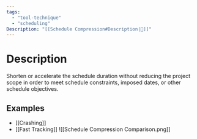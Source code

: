```yaml
---
tags:
  - "tool-technique"
  - "scheduling"
Description: "[[Schedule Compression#Description|📝]]"
---
```

# Description
Shorten or accelerate the schedule duration without reducing the project scope in order to meet schedule constraints, imposed dates, or other schedule objectives.
## Examples
- [[Crashing]]
- [[Fast Tracking]]
![[Schedule Compression Comparison.png]]